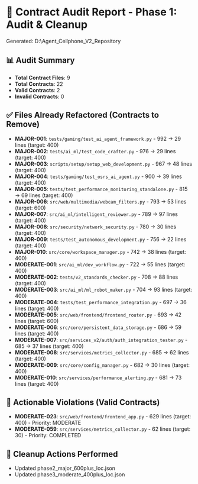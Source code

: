 # 🧹 Contract Audit Report - Phase 1: Audit & Cleanup
Generated: D:\Agent_Cellphone_V2_Repository

## 📊 Audit Summary
- **Total Contract Files**: 9
- **Total Contracts**: 22
- **Valid Contracts**: 2
- **Invalid Contracts**: 0

## ✅ Files Already Refactored (Contracts to Remove)
- **MAJOR-001**: `tests/gaming/test_ai_agent_framework.py` - 992 → 29 lines (target: 400)
- **MAJOR-002**: `tests/ai_ml/test_code_crafter.py` - 976 → 29 lines (target: 400)
- **MAJOR-003**: `scripts/setup/setup_web_development.py` - 967 → 48 lines (target: 400)
- **MAJOR-004**: `tests/gaming/test_osrs_ai_agent.py` - 900 → 39 lines (target: 400)
- **MAJOR-005**: `tests/test_performance_monitoring_standalone.py` - 815 → 69 lines (target: 400)
- **MAJOR-006**: `src/web/multimedia/webcam_filters.py` - 793 → 53 lines (target: 600)
- **MAJOR-007**: `src/ai_ml/intelligent_reviewer.py` - 789 → 97 lines (target: 400)
- **MAJOR-008**: `src/security/network_security.py` - 780 → 30 lines (target: 400)
- **MAJOR-009**: `tests/test_autonomous_development.py` - 756 → 22 lines (target: 400)
- **MAJOR-010**: `src/core/workspace_manager.py` - 742 → 38 lines (target: 400)
- **MODERATE-001**: `src/ai_ml/dev_workflow.py` - 722 → 55 lines (target: 400)
- **MODERATE-002**: `tests/v2_standards_checker.py` - 708 → 88 lines (target: 400)
- **MODERATE-003**: `src/ai_ml/ml_robot_maker.py` - 704 → 93 lines (target: 400)
- **MODERATE-004**: `tests/test_performance_integration.py` - 697 → 36 lines (target: 400)
- **MODERATE-005**: `src/web/frontend/frontend_router.py` - 693 → 42 lines (target: 600)
- **MODERATE-006**: `src/core/persistent_data_storage.py` - 686 → 59 lines (target: 400)
- **MODERATE-007**: `src/services_v2/auth/auth_integration_tester.py` - 685 → 37 lines (target: 400)
- **MODERATE-008**: `src/services/metrics_collector.py` - 685 → 62 lines (target: 400)
- **MODERATE-009**: `src/core/config_manager.py` - 682 → 30 lines (target: 400)
- **MODERATE-010**: `src/services/performance_alerting.py` - 681 → 73 lines (target: 400)

## 🎯 Actionable Violations (Valid Contracts)
- **MODERATE-023**: `src/web/frontend/frontend_app.py` - 629 lines (target: 400) - Priority: MODERATE
- **MODERATE-059**: `src/services/metrics_collector.py` - 62 lines (target: 30) - Priority: COMPLETED

## 🧹 Cleanup Actions Performed
- Updated phase2_major_600plus_loc.json
- Updated phase3_moderate_400plus_loc.json
